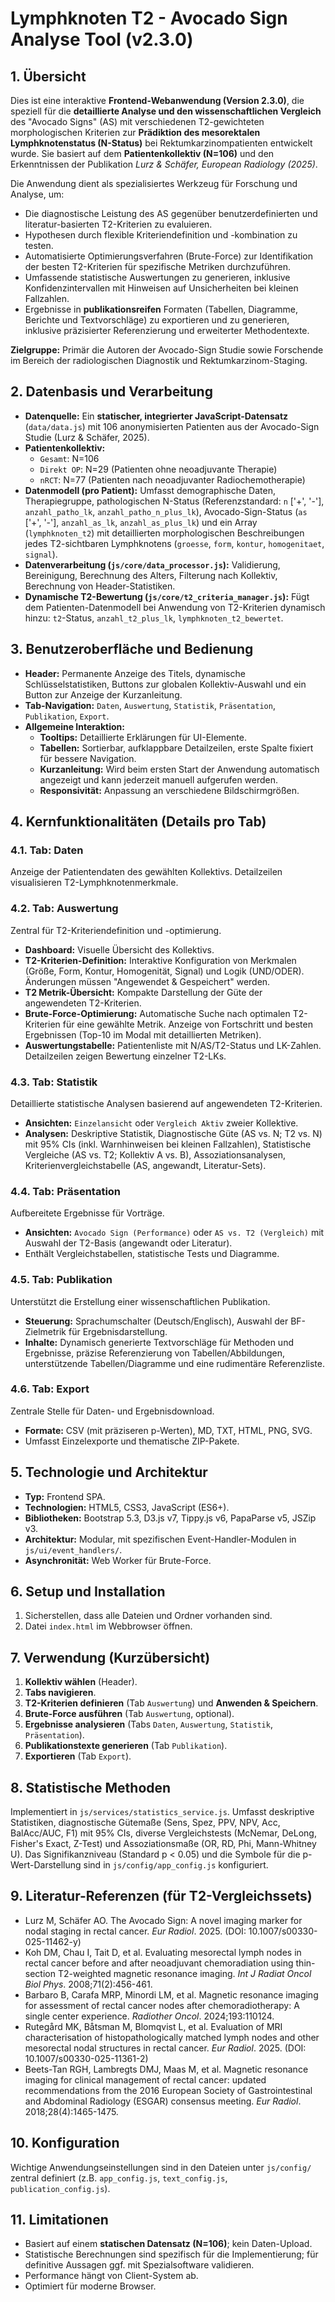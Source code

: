# Lymphknoten T2 - Avocado Sign Analyse Tool (v2.3.0)

## 1. Übersicht

Dies ist eine interaktive **Frontend-Webanwendung (Version 2.3.0)**, die speziell für die **detaillierte Analyse und den wissenschaftlichen Vergleich** des "Avocado Signs" (AS) mit verschiedenen T2-gewichteten morphologischen Kriterien zur **Prädiktion des mesorektalen Lymphknotenstatus (N-Status)** bei Rektumkarzinompatienten entwickelt wurde. Sie basiert auf dem **Patientenkollektiv (N=106)** und den Erkenntnissen der Publikation *Lurz & Schäfer, European Radiology (2025)*.

Die Anwendung dient als spezialisiertes Werkzeug für Forschung und Analyse, um:
* Die diagnostische Leistung des AS gegenüber benutzerdefinierten und literatur-basierten T2-Kriterien zu evaluieren.
* Hypothesen durch flexible Kriteriendefinition und -kombination zu testen.
* Automatisierte Optimierungsverfahren (Brute-Force) zur Identifikation der besten T2-Kriterien für spezifische Metriken durchzuführen.
* Umfassende statistische Auswertungen zu generieren, inklusive Konfidenzintervallen mit Hinweisen auf Unsicherheiten bei kleinen Fallzahlen.
* Ergebnisse in **publikationsreifen** Formaten (Tabellen, Diagramme, Berichte und Textvorschläge) zu exportieren und zu generieren, inklusive präzisierter Referenzierung und erweiterter Methodentexte.

**Zielgruppe:** Primär die Autoren der Avocado-Sign Studie sowie Forschende im Bereich der radiologischen Diagnostik und Rektumkarzinom-Staging.

## 2. Datenbasis und Verarbeitung

* **Datenquelle:** Ein **statischer, integrierter JavaScript-Datensatz** (`data/data.js`) mit 106 anonymisierten Patienten aus der Avocado-Sign Studie (Lurz & Schäfer, 2025).
* **Patientenkollektiv:**
    * `Gesamt`: N=106
    * `Direkt OP`: N=29 (Patienten ohne neoadjuvante Therapie)
    * `nRCT`: N=77 (Patienten nach neoadjuvanter Radiochemotherapie)
* **Datenmodell (pro Patient):** Umfasst demographische Daten, Therapiegruppe, pathologischen N-Status (Referenzstandard: `n` ['+', '-'], `anzahl_patho_lk`, `anzahl_patho_n_plus_lk`), Avocado-Sign-Status (`as` ['+', '-'], `anzahl_as_lk`, `anzahl_as_plus_lk`) und ein Array (`lymphknoten_t2`) mit detaillierten morphologischen Beschreibungen jedes T2-sichtbaren Lymphknotens (`groesse`, `form`, `kontur`, `homogenitaet`, `signal`).
* **Datenverarbeitung (`js/core/data_processor.js`):** Validierung, Bereinigung, Berechnung des Alters, Filterung nach Kollektiv, Berechnung von Header-Statistiken.
* **Dynamische T2-Bewertung (`js/core/t2_criteria_manager.js`):** Fügt dem Patienten-Datenmodell bei Anwendung von T2-Kriterien dynamisch hinzu: `t2`-Status, `anzahl_t2_plus_lk`, `lymphknoten_t2_bewertet`.

## 3. Benutzeroberfläche und Bedienung

* **Header:** Permanente Anzeige des Titels, dynamische Schlüsselstatistiken, Buttons zur globalen Kollektiv-Auswahl und ein Button zur Anzeige der Kurzanleitung.
* **Tab-Navigation:** `Daten`, `Auswertung`, `Statistik`, `Präsentation`, `Publikation`, `Export`.
* **Allgemeine Interaktion:**
    * **Tooltips:** Detaillierte Erklärungen für UI-Elemente.
    * **Tabellen:** Sortierbar, aufklappbare Detailzeilen, erste Spalte fixiert für bessere Navigation.
    * **Kurzanleitung:** Wird beim ersten Start der Anwendung automatisch angezeigt und kann jederzeit manuell aufgerufen werden.
    * **Responsivität:** Anpassung an verschiedene Bildschirmgrößen.

## 4. Kernfunktionalitäten (Details pro Tab)

### 4.1. Tab: Daten
Anzeige der Patientendaten des gewählten Kollektivs. Detailzeilen visualisieren T2-Lymphknotenmerkmale.

### 4.2. Tab: Auswertung
Zentral für T2-Kriteriendefinition und -optimierung.
* **Dashboard:** Visuelle Übersicht des Kollektivs.
* **T2-Kriterien-Definition:** Interaktive Konfiguration von Merkmalen (Größe, Form, Kontur, Homogenität, Signal) und Logik (UND/ODER). Änderungen müssen "Angewendet & Gespeichert" werden.
* **T2 Metrik-Übersicht:** Kompakte Darstellung der Güte der angewendeten T2-Kriterien.
* **Brute-Force-Optimierung:** Automatische Suche nach optimalen T2-Kriterien für eine gewählte Metrik. Anzeige von Fortschritt und besten Ergebnissen (Top-10 im Modal mit detaillierten Metriken).
* **Auswertungstabelle:** Patientenliste mit N/AS/T2-Status und LK-Zahlen. Detailzeilen zeigen Bewertung einzelner T2-LKs.

### 4.3. Tab: Statistik
Detaillierte statistische Analysen basierend auf angewendeten T2-Kriterien.
* **Ansichten:** `Einzelansicht` oder `Vergleich Aktiv` zweier Kollektive.
* **Analysen:** Deskriptive Statistik, Diagnostische Güte (AS vs. N; T2 vs. N) mit 95% CIs (inkl. Warnhinweisen bei kleinen Fallzahlen), Statistische Vergleiche (AS vs. T2; Kollektiv A vs. B), Assoziationsanalysen, Kriterienvergleichstabelle (AS, angewandt, Literatur-Sets).

### 4.4. Tab: Präsentation
Aufbereitete Ergebnisse für Vorträge.
* **Ansichten:** `Avocado Sign (Performance)` oder `AS vs. T2 (Vergleich)` mit Auswahl der T2-Basis (angewandt oder Literatur).
* Enthält Vergleichstabellen, statistische Tests und Diagramme.

### 4.5. Tab: Publikation
Unterstützt die Erstellung einer wissenschaftlichen Publikation.
* **Steuerung:** Sprachumschalter (Deutsch/Englisch), Auswahl der BF-Zielmetrik für Ergebnisdarstellung.
* **Inhalte:** Dynamisch generierte Textvorschläge für Methoden und Ergebnisse, präzise Referenzierung von Tabellen/Abbildungen, unterstützende Tabellen/Diagramme und eine rudimentäre Referenzliste.

### 4.6. Tab: Export
Zentrale Stelle für Daten- und Ergebnisdownload.
* **Formate:** CSV (mit präziseren p-Werten), MD, TXT, HTML, PNG, SVG.
* Umfasst Einzelexporte und thematische ZIP-Pakete.

## 5. Technologie und Architektur

* **Typ:** Frontend SPA.
* **Technologien:** HTML5, CSS3, JavaScript (ES6+).
* **Bibliotheken:** Bootstrap 5.3, D3.js v7, Tippy.js v6, PapaParse v5, JSZip v3.
* **Architektur:** Modular, mit spezifischen Event-Handler-Modulen in `js/ui/event_handlers/`.
* **Asynchronität:** Web Worker für Brute-Force.

## 6. Setup und Installation

1.  Sicherstellen, dass alle Dateien und Ordner vorhanden sind.
2.  Datei `index.html` im Webbrowser öffnen.

## 7. Verwendung (Kurzübersicht)

1.  **Kollektiv wählen** (Header).
2.  **Tabs navigieren**.
3.  **T2-Kriterien definieren** (Tab `Auswertung`) und **Anwenden & Speichern**.
4.  **Brute-Force ausführen** (Tab `Auswertung`, optional).
5.  **Ergebnisse analysieren** (Tabs `Daten`, `Auswertung`, `Statistik`, `Präsentation`).
6.  **Publikationstexte generieren** (Tab `Publikation`).
7.  **Exportieren** (Tab `Export`).

## 8. Statistische Methoden

Implementiert in `js/services/statistics_service.js`. Umfasst deskriptive Statistiken, diagnostische Gütemaße (Sens, Spez, PPV, NPV, Acc, BalAcc/AUC, F1) mit 95% CIs, diverse Vergleichstests (McNemar, DeLong, Fisher's Exact, Z-Test) und Assoziationsmaße (OR, RD, Phi, Mann-Whitney U). Das Signifikanzniveau (Standard p < 0.05) und die Symbole für die p-Wert-Darstellung sind in `js/config/app_config.js` konfiguriert.

## 9. Literatur-Referenzen (für T2-Vergleichssets)

* Lurz M, Schäfer AO. The Avocado Sign: A novel imaging marker for nodal staging in rectal cancer. *Eur Radiol*. 2025. (DOI: 10.1007/s00330-025-11462-y)
* Koh DM, Chau I, Tait D, et al. Evaluating mesorectal lymph nodes in rectal cancer before and after neoadjuvant chemoradiation using thin-section T2-weighted magnetic resonance imaging. *Int J Radiat Oncol Biol Phys*. 2008;71(2):456-461.
* Barbaro B, Carafa MRP, Minordi LM, et al. Magnetic resonance imaging for assessment of rectal cancer nodes after chemoradiotherapy: A single center experience. *Radiother Oncol*. 2024;193:110124.
* Rutegård MK, Båtsman M, Blomqvist L, et al. Evaluation of MRI characterisation of histopathologically matched lymph nodes and other mesorectal nodal structures in rectal cancer. *Eur Radiol*. 2025. (DOI: 10.1007/s00330-025-11361-2)
* Beets-Tan RGH, Lambregts DMJ, Maas M, et al. Magnetic resonance imaging for clinical management of rectal cancer: updated recommendations from the 2016 European Society of Gastrointestinal and Abdominal Radiology (ESGAR) consensus meeting. *Eur Radiol*. 2018;28(4):1465-1475.


## 10. Konfiguration

Wichtige Anwendungseinstellungen sind in den Dateien unter `js/config/` zentral definiert (z.B. `app_config.js`, `text_config.js`, `publication_config.js`).

## 11. Limitationen

* Basiert auf einem **statischen Datensatz (N=106)**; kein Daten-Upload.
* Statistische Berechnungen sind spezifisch für die Implementierung; für definitive Aussagen ggf. mit Spezialsoftware validieren.
* Performance hängt von Client-System ab.
* Optimiert für moderne Browser.
